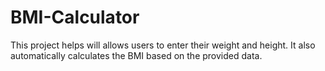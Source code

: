 # BMI-Calculator
This project helps will allows users to enter their weight and height. It also automatically calculates the BMI based on the provided data.
